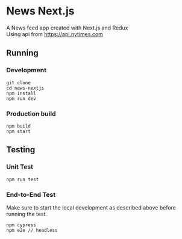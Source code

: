 # News Next.js
A News feed app created with Next.js and Redux   
Using api from https://api.nytimes.com

## Running
### Development
```
git clone 
cd news-nextjs
npm install
npm run dev
```

### Production build
```
npm build
npm start
```

## Testing
### Unit Test
``` 
npm run test
```

### End-to-End Test
Make sure to start the local development as described above before running the test.
```
npm cypress
npm e2e // headless
```
